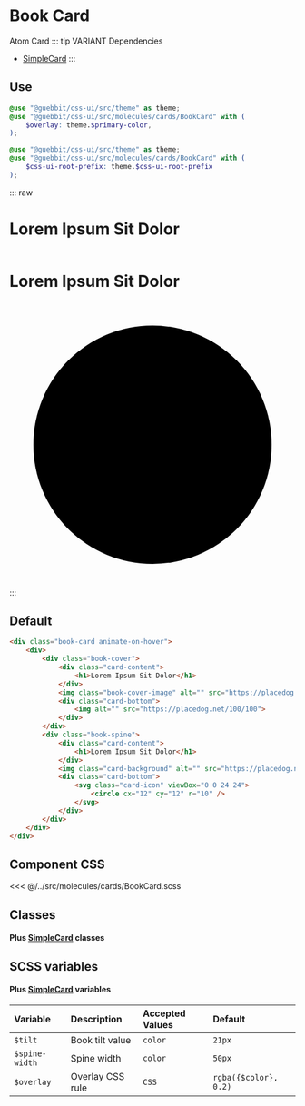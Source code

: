 # Book Card
<Badge type="tip">Atom</Badge> <Badge type="info">Card</Badge>
::: tip VARIANT Dependencies
- [SimpleCard](/molecules/cards/SimpleCard.md)
:::

## Use

```scss
@use "@guebbit/css-ui/src/theme" as theme;
@use "@guebbit/css-ui/src/molecules/cards/BookCard" with (
    $overlay: theme.$primary-color,
);
```

```scss
@use "@guebbit/css-ui/src/theme" as theme;
@use "@guebbit/css-ui/src/molecules/cards/BookCard" with (
    $css-ui-root-prefix: theme.$css-ui-root-prefix
);
```

::: raw
<div class="dev-section">
    <div class="book-card animate-on-hover">
        <div>
            <div class="book-cover">
                <div class="card-content">
                    <h1>Lorem Ipsum Sit Dolor</h1>
                </div>
                <img class="book-cover-image" alt="" src="https://placedog.net/400/600">
                <div class="card-bottom">
                    <img alt="" src="https://placedog.net/100/100">
                </div>
            </div>
            <div class="book-spine">
                <div class="card-content">
                    <h1>Lorem Ipsum Sit Dolor</h1>
                </div>
                <img class="card-background" alt="" src="https://placedog.net/100/600">
                <div class="card-bottom">
                    <svg class="card-icon" viewBox="0 0 24 24">
                        <circle cx="12" cy="12" r="10" />
                    </svg>
                </div>
            </div>
        </div>
    </div>
</div>
:::

## Default

```html
<div class="book-card animate-on-hover">
    <div>
        <div class="book-cover">
            <div class="card-content">
                <h1>Lorem Ipsum Sit Dolor</h1>
            </div>
            <img class="book-cover-image" alt="" src="https://placedog.net/400/600">
            <div class="card-bottom">
                <img alt="" src="https://placedog.net/100/100">
            </div>
        </div>
        <div class="book-spine">
            <div class="card-content">
                <h1>Lorem Ipsum Sit Dolor</h1>
            </div>
            <img class="card-background" alt="" src="https://placedog.net/100/600">
            <div class="card-bottom">
                <svg class="card-icon" viewBox="0 0 24 24">
                    <circle cx="12" cy="12" r="10" />
                </svg>
            </div>
        </div>
    </div>
</div>
```

## Component CSS

<<< @/../src/molecules/cards/BookCard.scss

## Classes
#### Plus [SimpleCard](/molecules/cards/SimpleCard.md) classes

## SCSS variables
#### Plus [SimpleCard](/molecules/cards/SimpleCard.md) variables

| Variable       | Description      | Accepted Values | Default               |
|:---------------|:-----------------|:----------------|:----------------------|
| `$tilt`        | Book tilt value  | `color`         | `21px`                |
| `$spine-width` | Spine width      | `color`         | `50px`                |
| `$overlay`     | Overlay CSS rule | `CSS`           | `rgba({$color}, 0.2)` |


<style lang="scss">
@use "../docs/theme" as theme;
@use "../src/molecules/cards/BookCard" with (
    $css-ui-root-prefix: theme.$css-ui-root-prefix
);
</style>